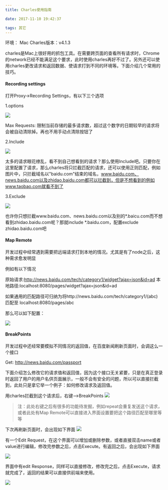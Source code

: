 ```yaml
---
title: Charles使用指南

date: 2017-11-10 19:42:37

tags: 其它
---
```


环境： Mac
Charles版本：v4.1.3

charles是Mac上很好用的抓包工具。在需要跨页面的查看所有请求时，Chrome的network已经不能满足这个要求，此时使用charles再好不过了。另外还可以使用charles更改请求和返回数据、使请求打到不同的环境等。下面介绍几个常用的技巧。

<!--more-->

#### Recording settings
打开Proxy->Recording Settings，有以下三个选项

1.options

![](http://note.youdao.com/yws/public/resource/a9acf0b7cd75f096932b413d3307b10f/xmlnote/WEBRESOURCE91a698175012928073c4f5ae3685fc67/973)

Max Requests: 限制当前存储的最多请求数，超过这个数字的日期较早的请求将会被自动清除掉。再也不用手动点清除按钮了

2.Include

![](http://note.youdao.com/yws/public/resource/a9acf0b7cd75f096932b413d3307b10f/xmlnote/WEBRESOURCE0af1bfea9e344a793c93034eaa99d859/977)

太多的请求眼花缭乱，看不到自己想看到的请求？那么使用Include吧。只要你在这里配置了请求，那么charles将只拦截匹配的请求，还可以使用正则匹配，例如图片中，只拦截域名以"baidu.com"结束的域名，www.baidu.com、news.baidu.com以及zhidao.baidu.com都可以拦截到，但是不想看到的例如www.taobao.com就看不到了

3.Exclude

![](http://note.youdao.com/yws/public/resource/a9acf0b7cd75f096932b413d3307b10f/xmlnote/WEBRESOURCEaf03c2b6daaacb1bf0c63901ee4cd20e/981)

也许你只想拦截www.baidu.com、news.baidu.com以及别的*.baicu.com而不想看到zhidao.baidu.com呢？那就include \*.baidu.com，配置exclude zhidao.baidu.com吧


#### Map Remote

开发过程中经常遇到需要把远端请求打到本地的情况。尤其是有了node之后，这种需求愈发明显

例如有以下情况

原始请求:http://news.baidu.com/tech/category1/widget?ajax=json&id=ad
本地路径:localhost:8080/pages/widget?ajax=json&id=ad

如果通用的匹配路径可归纳为将http://news.baidu.com/tech/category1/(abc) 匹配至 localhost:8080/pages/abc

那么可以如下配置：

![](http://note.youdao.com/yws/public/resource/a9acf0b7cd75f096932b413d3307b10f/xmlnote/WEBRESOURCE72abf6622522bd0d92d141d1d97a0bc9/983)

#### BreakPoints

开发过程中还经常要模拟不同情况的返回值，在百度新闻刷新页面时，会调这么一个接口

Get: http://news.baidu.com/passport

下面介绍怎么修改它的请求值和返回值，因为这个接口无关紧要，只是在真正登录时返回了用户的用户名供页面展示，一般不会有安全的问题，所以可以直接拦截到，此处只是拿它举一个例子：如何修改请求及返回值。

用charles拦截到这个请求后，右键-->BreakPoints
![](http://note.youdao.com/yws/public/resource/a9acf0b7cd75f096932b413d3307b10f/xmlnote/WEBRESOURCE5936e72de2791e2a37dc25ef59b07286/985)

> 注：此处右键之后有很多的功能待发掘，例如repeat会重复发送这个请求，或者此处有Map Remote可以直接进入界面设置要把这个路径匹配至哪里等等

下次再刷新页面时，会出现如下界面
![](http://note.youdao.com/yws/public/resource/a9acf0b7cd75f096932b413d3307b10f/xmlnote/WEBRESOURCE8c4e41076b9fb5f3b2048d14e238da7d/987)

有一个Edit Request，在这个界面可以增加或删除参数，或者直接双击name或者value进行编辑，修改完参数之后，点击Execute。有返回之后，会出现如下界面

![](http://note.youdao.com/yws/public/resource/a9acf0b7cd75f096932b413d3307b10f/xmlnote/WEBRESOURCEb949ddcbddd4708ce787568915c4a510/989)

界面中有edit Response，同样可以直接修改，修改完之后，点击Execute，请求就完成了，返回的结果可以直接供前端来使用。

![](http://note.youdao.com/yws/public/resource/a9acf0b7cd75f096932b413d3307b10f/xmlnote/WEBRESOURCE7d1896954185fe07ac60e5a449c057b6/991)